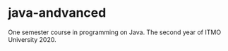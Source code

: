# java-andvanced
One semester course in programming on Java. The second year of ITMO University 2020.
